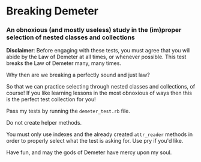 # Breaking Demeter

### An obnoxious (and mostly useless) study in the (im)proper selection of nested classes and collections

**Disclaimer**: Before engaging with these tests, you must agree that you will abide by the Law of Demeter at all times, or whenever possible. This test breaks the Law of Demeter many, many times.

Why then are we breaking a perfectly sound and just law?

So that we can practice selecting through nested classes and collections, of course! If you like learning lessons in the most obnoxious of ways then this is the perfect test collection for you!

Pass my tests by running the `demeter_test.rb` file.

Do not create helper methods.

You must only use indexes and the already created `attr_reader` methods in order to properly select what the test is asking for. Use pry if you'd like.

Have fun, and may the gods of Demeter have mercy upon my soul.
